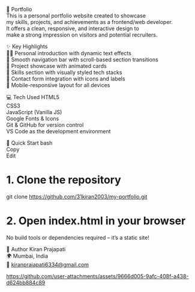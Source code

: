 📌 Portfolio<br>
This is a personal portfolio website created to showcase <br> my skills, projects, and achievements as a frontend/web developer.<br> It offers a clean, responsive, and interactive design to <br>make a strong impression on visitors and potential recruiters.

✨ Key Highlights<br>
🧑‍💻 Personal introduction with dynamic text effects<br>
🧭 Smooth navigation bar with scroll-based section transitions<br>
📁 Project showcase with animated cards<br>
🧰 Skills section with visually styled tech stacks<br>
📧 Contact form integration with icons and labels<br>
🎨 Mobile-responsive layout for all devices<br>

💻 Tech Used
HTML5<br>
CSS3<br>
JavaScript (Vanilla JS)<br>
Google Fonts & Icons<br>
Git & GitHub for version control<br>
VS Code as the development environment<br>

🚀 Quick Start
bash<br>
Copy<br>
Edit<br>
# 1. Clone the repository<br>
git clone https://github.com/31kiran2003/my-portfolio.git

# 2. Open index.html in your browser<br>
No build tools or dependencies required – it’s a static site!

👤 Author
Kiran Prajapati<br>
🌍 Mumbai, India<br>
📧 kiranprajapati6334@gmail.com<br>




https://github.com/user-attachments/assets/9666d005-9afc-408f-a438-d624bb884c89

